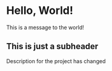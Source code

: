 # Hello, World!

This is a message to the world!

## This is just a subheader

Description for the project has changed